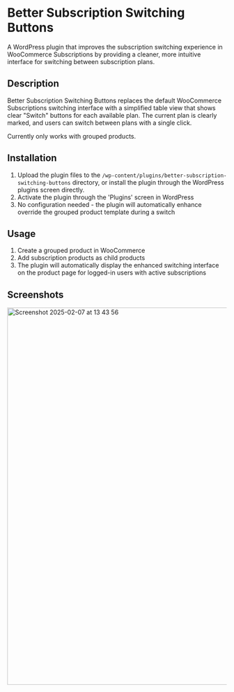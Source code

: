 # Better Subscription Switching Buttons

A WordPress plugin that improves the subscription switching experience in WooCommerce Subscriptions by providing a cleaner, more intuitive interface for switching between subscription plans.

## Description

Better Subscription Switching Buttons replaces the default WooCommerce Subscriptions switching interface with a simplified table view that shows clear "Switch" buttons for each available plan. The current plan is clearly marked, and users can switch between plans with a single click.

Currently only works with grouped products.

## Installation

1. Upload the plugin files to the `/wp-content/plugins/better-subscription-switching-buttons` directory, or install the plugin through the WordPress plugins screen directly.
2. Activate the plugin through the 'Plugins' screen in WordPress
3. No configuration needed - the plugin will automatically enhance override the grouped product template during a switch

## Usage

1. Create a grouped product in WooCommerce
2. Add subscription products as child products
3. The plugin will automatically display the enhanced switching interface on the product page for logged-in users with active subscriptions

## Screenshots
<img width="866" alt="Screenshot 2025-02-07 at 13 43 56" src="https://github.com/user-attachments/assets/a3f780e4-caf9-441f-9e4f-c1fd36b9c9b6" />

